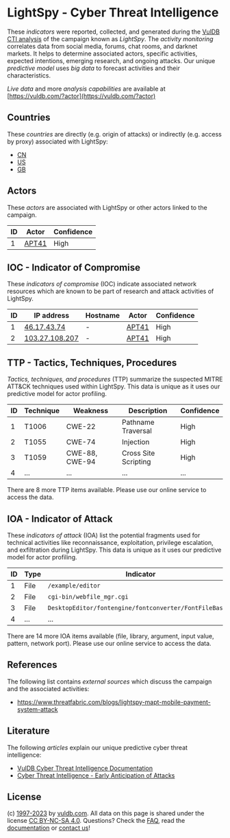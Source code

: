 # LightSpy - Cyber Threat Intelligence

These _indicators_ were reported, collected, and generated during the [VulDB CTI analysis](https://vuldb.com/?kb.cti) of the campaign known as _LightSpy_. The _activity monitoring_ correlates data from social media, forums, chat rooms, and darknet markets. It helps to determine associated actors, specific activities, expected intentions, emerging research, and ongoing attacks. Our unique _predictive model_ uses _big data_ to forecast activities and their characteristics.

_Live data_ and more _analysis capabilities_ are available at [https://vuldb.com/?actor](https://vuldb.com/?actor)

## Countries

These _countries_ are directly (e.g. origin of attacks) or indirectly (e.g. access by proxy) associated with LightSpy:

* [CN](https://vuldb.com/?country.cn)
* [US](https://vuldb.com/?country.us)
* [GB](https://vuldb.com/?country.gb)

## Actors

These _actors_ are associated with LightSpy or other actors linked to the campaign.

ID | Actor | Confidence
-- | ----- | ----------
1 | [APT41](https://vuldb.com/?actor.apt41) | High

## IOC - Indicator of Compromise

These _indicators of compromise_ (IOC) indicate associated network resources which are known to be part of research and attack activities of LightSpy.

ID | IP address | Hostname | Actor | Confidence
-- | ---------- | -------- | ----- | ----------
1 | [46.17.43.74](https://vuldb.com/?ip.46.17.43.74) | - | [APT41](https://vuldb.com/?actor.apt41) | High
2 | [103.27.108.207](https://vuldb.com/?ip.103.27.108.207) | - | [APT41](https://vuldb.com/?actor.apt41) | High

## TTP - Tactics, Techniques, Procedures

_Tactics, techniques, and procedures_ (TTP) summarize the suspected MITRE ATT&CK techniques used within LightSpy. This data is unique as it uses our predictive model for actor profiling.

ID | Technique | Weakness | Description | Confidence
-- | --------- | -------- | ----------- | ----------
1 | T1006 | CWE-22 | Pathname Traversal | High
2 | T1055 | CWE-74 | Injection | High
3 | T1059 | CWE-88, CWE-94 | Cross Site Scripting | High
4 | ... | ... | ... | ...

There are 8 more TTP items available. Please use our online service to access the data.

## IOA - Indicator of Attack

These _indicators of attack_ (IOA) list the potential fragments used for technical activities like reconnaissance, exploitation, privilege escalation, and exfiltration during LightSpy. This data is unique as it uses our predictive model for actor profiling.

ID | Type | Indicator | Confidence
-- | ---- | --------- | ----------
1 | File | `/example/editor` | High
2 | File | `cgi-bin/webfile_mgr.cgi` | High
3 | File | `DesktopEditor/fontengine/fontconverter/FontFileBase.h` | High
4 | ... | ... | ...

There are 14 more IOA items available (file, library, argument, input value, pattern, network port). Please use our online service to access the data.

## References

The following list contains _external sources_ which discuss the campaign and the associated activities:

* https://www.threatfabric.com/blogs/lightspy-mapt-mobile-payment-system-attack

## Literature

The following _articles_ explain our unique predictive cyber threat intelligence:

* [VulDB Cyber Threat Intelligence Documentation](https://vuldb.com/?kb.cti)
* [Cyber Threat Intelligence - Early Anticipation of Attacks](https://www.scip.ch/en/?labs.20201022)

## License

(c) [1997-2023](https://vuldb.com/?kb.changelog) by [vuldb.com](https://vuldb.com/?kb.about). All data on this page is shared under the license [CC BY-NC-SA 4.0](https://creativecommons.org/licenses/by-nc-sa/4.0/). Questions? Check the [FAQ](https://vuldb.com/?kb.faq), read the [documentation](https://vuldb.com/?kb) or [contact us](https://vuldb.com/?contact)!
